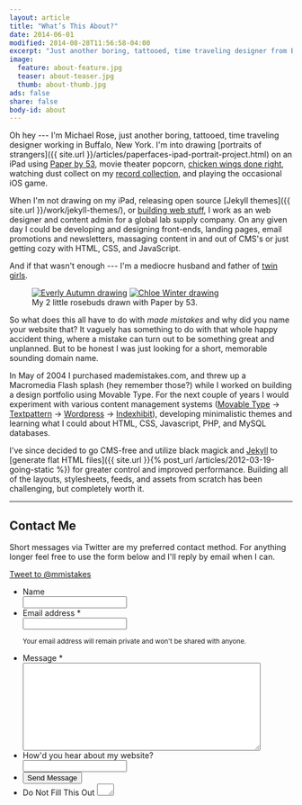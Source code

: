 ```yaml
---
layout: article
title: "What’s This About?"
date: 2014-06-01
modified: 2014-08-28T11:56:58-04:00
excerpt: "Just another boring, tattooed, time traveling designer from Buffalo."
image:
  feature: about-feature.jpg
  teaser: about-teaser.jpg
  thumb: about-thumb.jpg
ads: false
share: false
body-id: about
---
```


Oh hey --- I'm Michael Rose, just another boring, tattooed, time traveling designer working in Buffalo, New York. I'm into drawing [portraits of strangers]({{ site.url }}/articles/paperfaces-ipad-portrait-project.html) on an iPad using [Paper by 53](http://www.fiftythree.com/paper), movie theater popcorn, [chicken wings done right](http://www.duffswings.com "Duff's Famous Wings"), watching dust collect on my [record collection](http://www.discogs.com/user/mmistakes/collection), and playing the occasional iOS game.

When I'm not drawing on my iPad, releasing open source [Jekyll themes]({{ site.url }}/work/jekyll-themes/), or [building web stuff](http://ekowave.com), I work as an web designer and content admin for a global lab supply company. On any given day I could be developing and designing front-ends, landing pages, email promotions and newsletters, massaging content in and out of CMS's or just getting cozy with HTML, CSS, and JavaScript.

And if that wasn't enough --- I'm a mediocre husband and father of [twin girls](http://2littlerosebuds.com "my 2 little rosebuds").

<figure class="half">
  <a href="{{ site.url }}{% post_url /paperfaces/2014-06-23-everly-autumn-portrait %}"><img src="{{ site.url }}/images/paperfaces-everly-autumn-600.jpg" alt="Everly Autumn drawing"></a>
  <a href="{{ site.url }}{% post_url /paperfaces/2014-06-23-chloe-winter-portrait %}"><img src="{{ site.url }}/images/paperfaces-chloe-winter-600.jpg" alt="Chloe Winter drawing"></a>
  <figcaption>My 2 little rosebuds drawn with Paper by 53.</figcaption>
</figure>

So what does this all have to do with *made mistakes* and why did you name your website that? It vaguely has something to do with that whole happy accident thing, where a mistake can turn out to be something great and unplanned. But to be honest I was just looking for a short, memorable sounding domain name.

In May of 2004 I purchased mademistakes.com, and threw up a Macromedia Flash splash (hey remember those?) while I worked on building a design portfolio using Movable Type. For the next couple of years I would experiment with various content management systems ([Movable Type](http://www.movabletype.org/) &rarr; [Textpattern](http://textpattern.com/) &rarr; [Wordpress](http://wordpress.org/) &rarr; [Indexhibit](http://www.indexhibit.org/)), developing minimalistic themes and learning what I could about HTML, CSS, Javascript, PHP, and MySQL databases.

I've since decided to go CMS-free and utilize black magick and [Jekyll](http://jekyllrb.com/) to [generate flat HTML files]({{ site.url }}{% post_url /articles/2012-03-19-going-static %}) for greater control and improved performance. Building all of the layouts, stylesheets, feeds, and assets from scratch has been challenging, but completely worth it.

---

## Contact Me

Short messages via Twitter are my preferred contact method. For anything longer feel free to use the form below and I'll reply by email when I can.

<a href="https://twitter.com/intent/tweet?screen_name=mmistakes" class="twitter-mention-button" data-size="large" data-related="mmistakes">Tweet to @mmistakes</a>

<link rel="stylesheet" href="/css/form.css">
<script src="/js/vendor/wufoo.js"></script>

<form id="form1" name="form1" class="wufoo  page" accept-charset="UTF-8" autocomplete="off" enctype="multipart/form-data" method="post" novalidate action="https://mademistakes.wufoo.com/forms/zr2w1zk1hbcjv0/#public">
  <ul>
    <li id="foli7" class="notranslate">
      <label class="desc" id="title7" for="Field7"> Name </label>
      <div>
        <input id="Field7" name="Field7" type="text" class="field text large" value="" maxlength="255" tabindex="1" onKeyUp="" />
        </div>
    </li>
    <li id="foli2" class="notranslate">
      <label class="desc" id="title2" for="Field2"> Email address <span id="req_2" class="req">*</span> </label>
      <div>
        <input id="Field2" name="Field2" type="email" spellcheck="false" class="field text large" value="" maxlength="255" tabindex="2" required />
      </div>
      <p class="instruct" id="instruct2"><small>Your email address will remain private and won't be shared with anyone.</small></p>
    </li>
    <li id="foli1" class="notranslate">
      <label class="desc" id="title1" for="Field1"> Message <span id="req_1" class="req">*</span> </label>
      <div>
        <textarea id="Field1" name="Field1" class="field textarea medium" spellcheck="true" rows="10" cols="50" tabindex="3" onkeyup="" required></textarea>
      </div>
    </li>
    <li id="foli10" class="notranslate">
      <label class="desc" id="title10" for="Field10"> How'd you hear about my website? </label>
      <div>
        <input id="Field10" name="Field10" type="text" class="field text large" value="" maxlength="255" tabindex="4" onKeyUp="" />
      </div>
    </li>
    <li class="buttons">
      <div>
        <input id="saveForm" name="saveForm" class="btn" type="submit" value="Send Message" />
      </div>
    </li>
    <li class="hidden">
      <label for="comment">Do Not Fill This Out</label>
      <textarea name="comment" id="comment" rows="1" cols="1"></textarea>
      <input type="hidden" id="idstamp" name="idstamp" value="DXSyHZyBYpNZI+88LvVOKO8dSfd/5lyIeCQAXFVxeJY=" />
    </li>
  </ul>
</form>